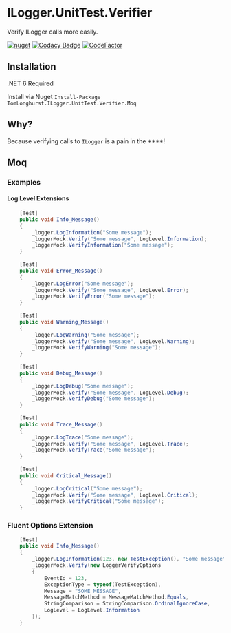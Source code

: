 # ILogger.UnitTest.Verifier
Verify ILogger calls more easily.

[![nuget](https://img.shields.io/nuget/v/TomLonghurst.ILogger.UnitTest.Verifier.Moq.svg)](https://www.nuget.org/packages/TomLonghurst.ILogger.UnitTest.Verifier.Moq/)
[![Codacy Badge](https://app.codacy.com/project/badge/Grade/f654e7d05b0d45e89a1182207024c3a3)](https://www.codacy.com/gh/thomhurst/ILogger.UnitTest.Verifier/dashboard?utm_source=github.com&amp;utm_medium=referral&amp;utm_content=thomhurst/ILogger.UnitTest.Verifier&amp;utm_campaign=Badge_Grade)
[![CodeFactor](https://www.codefactor.io/repository/github/thomhurst/ilogger.unittest.verifier/badge)](https://www.codefactor.io/repository/github/thomhurst/ilogger.unittest.verifier)

## Installation
.NET 6 Required

Install via Nuget
`Install-Package TomLonghurst.ILogger.UnitTest.Verifier.Moq`

## Why?
Because verifying calls to `ILogger` is a pain in the ****!

## Moq

### Examples

#### Log Level Extensions

```csharp
    [Test]
    public void Info_Message()
    {
        _logger.LogInformation("Some message");
        _loggerMock.Verify("Some message", LogLevel.Information);
        _loggerMock.VerifyInformation("Some message");
    }
    
    [Test]
    public void Error_Message()
    {
        _logger.LogError("Some message");
        _loggerMock.Verify("Some message", LogLevel.Error);
        _loggerMock.VerifyError("Some message");
    }
    
    [Test]
    public void Warning_Message()
    {
        _logger.LogWarning("Some message");
        _loggerMock.Verify("Some message", LogLevel.Warning);
        _loggerMock.VerifyWarning("Some message");
    }
    
    [Test]
    public void Debug_Message()
    {
        _logger.LogDebug("Some message");
        _loggerMock.Verify("Some message", LogLevel.Debug);
        _loggerMock.VerifyDebug("Some message");
    }
    
    [Test]
    public void Trace_Message()
    {
        _logger.LogTrace("Some message");
        _loggerMock.Verify("Some message", LogLevel.Trace);
        _loggerMock.VerifyTrace("Some message");
    }
    
    [Test]
    public void Critical_Message()
    {
        _logger.LogCritical("Some message");
        _loggerMock.Verify("Some message", LogLevel.Critical);
        _loggerMock.VerifyCritical("Some message");
    }
```

### Fluent Options Extension

```csharp
    [Test]
    public void Info_Message()
    {
        _logger.LogInformation(123, new TestException(), "Some message");
        _loggerMock.Verify(new LoggerVerifyOptions
        {
            EventId = 123,
            ExceptionType = typeof(TestException),
            Message = "SOME MESSAGE",
            MessageMatchMethod = MessageMatchMethod.Equals,
            StringComparison = StringComparison.OrdinalIgnoreCase,
            LogLevel = LogLevel.Information
        });
    }
```
